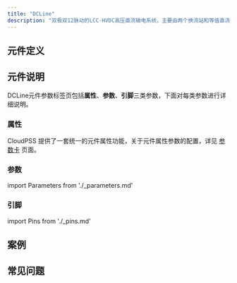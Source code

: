 ```yaml
---
title: "DCLine"
description: "双极双12脉动的LCC-HVDC高压直流输电系统，主要由两个换流站和等值直流线路组成，每个换流站包含正负两极，每极由四组6脉波晶闸管换流桥组成。本算例可用于模拟交直流故障、换相失败过程分析、闭环控制动态分析、控制保护系统设计等场合。"
---
```


## 元件定义

## 元件说明

DCLine元件参数标签页包括**属性**、**参数**、**引脚**三类参数，下面对每类参数进行详细说明。

### 属性

CloudPSS 提供了一套统一的元件属性功能，关于元件属性参数的配置，详见 [参数卡](docs/documents/software/10-xstudio/20-simstudio/40-workbench/20-function-zone/30-design-tab/30-param-panel/index.md) 页面。

### 参数

import Parameters from './_parameters.md'

<Parameters/>

### 引脚

import Pins from './_pins.md'

<Pins/>

## 案例

## 常见问题

